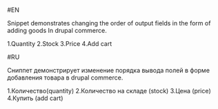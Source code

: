 #EN

Snippet demonstrates changing the order of output fields in the form of adding goods
In drupal commerce.

1.Quantity
2.Stock
3.Price
4.Add cart

#RU

Сниппет демонстрирует изменение порядка вывода полей в форме добавления товара 
в drupal commerce.

1.Количество(quantity)
2.Количество на складе (stock)
3.Цена (price)
4.Купить (add cart)